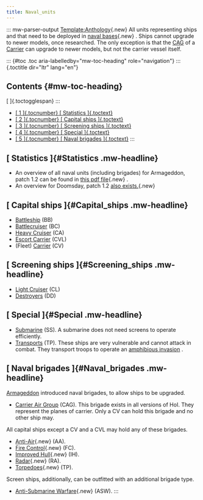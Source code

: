 ```yaml
---
title: Naval_units
---
```

::: mw-parser-output
[Template:Anthology](/wiki/index.php?title=Template:Anthology&action=edit&redlink=1 "Template:Anthology (page does not exist)"){.new}
All units representing ships and that need to be deployed in [naval
bases](/wiki/index.php?title=Naval_base&action=edit&redlink=1 "Naval base (page does not exist)"){.new}
. Ships cannot upgrade to newer models, once researched. The only
exception is that the [CAG](/wiki/Carrier_Air_Group "Carrier Air Group")
of a [Carrier](/wiki/Carrier "Carrier") can upgrade to newer models, but
not the carrier vessel itself.

::: {#toc .toc aria-labelledby="mw-toc-heading" role="navigation"}
::: {.toctitle dir="ltr" lang="en"}
## Contents {#mw-toc-heading}

[ ]{.toctogglespan}
:::

-   [[ 1 ]{.tocnumber} [ Statistics ]{.toctext}](#Statistics)
-   [[ 2 ]{.tocnumber} [ Capital ships ]{.toctext}](#Capital_ships)
-   [[ 3 ]{.tocnumber} [ Screening ships ]{.toctext}](#Screening_ships)
-   [[ 4 ]{.tocnumber} [ Special ]{.toctext}](#Special)
-   [[ 5 ]{.tocnumber} [ Naval brigades ]{.toctext}](#Naval_brigades)
:::

## [ Statistics ]{#Statistics .mw-headline}

-   An overview of all naval units (including brigades) for Armageddon,
    patch 1.2 can be found in [this pdf
    file](/wiki/index.php?title=Special:Upload&wpDestFile=HOI_ARMA_SeaUnitStats_1_2.pdf "HOI ARMA SeaUnitStats 1 2.pdf"){.new}
    .
-   An overview for Doomsday, patch 1.2 [also
    exists.](/wiki/index.php?title=Special:Upload&wpDestFile=UnitStats_DD12_Sea.pdf "UnitStats DD12 Sea.pdf"){.new}

## [ Capital ships ]{#Capital_ships .mw-headline}

-   [Battleship](/wiki/Battleship "Battleship") (BB)
-   [Battlecruiser](/wiki/Battlecruiser "Battlecruiser") (BC)
-   [Heavy Cruiser](/wiki/Heavy_Cruiser "Heavy Cruiser") (CA)
-   [Escort Carrier](/wiki/Escort_Carrier "Escort Carrier") (CVL)
-   (Fleet) [Carrier](/wiki/Carrier "Carrier") (CV)

## [ Screening ships ]{#Screening_ships .mw-headline}

-   [Light Cruiser](/wiki/Light_Cruiser "Light Cruiser") (CL)
-   [Destroyers](/wiki/Destroyer "Destroyer") (DD)

## [ Special ]{#Special .mw-headline}

-   [Submarine](/wiki/Submarine "Submarine") (SS). A submarine does not
    need screens to operate efficiently.
-   [Transports](/wiki/Transport "Transport") (TP). These ships are very
    vulnerable and cannot attack in combat. They transport troops to
    operate an [amphibious
    invasion](/wiki/Amphibious_assault "Amphibious assault") .

## [ Naval brigades ]{#Naval_brigades .mw-headline}

[Armageddon](/wiki/Armageddon "Armageddon") introduced naval brigades,
to allow ships to be upgraded.

-   [Carrier Air Group](/wiki/Carrier_Air_Group "Carrier Air Group")
    (CAG). This brigade exists in all versions of HoI. They represent
    the planes of carrier. Only a CV can hold this brigade and no other
    ship may.

All capital ships except a CV and a CVL may hold any of these brigades.

-   [Anti-Air](/wiki/index.php?title=Anti-Air_(naval_brigade)&action=edit&redlink=1 "Anti-Air (naval brigade) (page does not exist)"){.new}
    (AA).
-   [Fire
    Control](/wiki/index.php?title=Fire_Control_(naval_brigade)&action=edit&redlink=1 "Fire Control (naval brigade) (page does not exist)"){.new}
    (FC).
-   [Improved
    Hull](/wiki/index.php?title=Improved_Hull_(naval_brigade)&action=edit&redlink=1 "Improved Hull (naval brigade) (page does not exist)"){.new}
    (IH).
-   [Radar](/wiki/index.php?title=Radar_(naval_brigade)&action=edit&redlink=1 "Radar (naval brigade) (page does not exist)"){.new}
    (RA).
-   [Torpedoes](/wiki/index.php?title=Torpedoes_(naval_brigade)&action=edit&redlink=1 "Torpedoes (naval brigade) (page does not exist)"){.new}
    (TP).

Screen ships, additionally, can be outfitted with an additional brigade
type.

-   [Anti-Submarine
    Warfare](/wiki/index.php?title=Anti-Submarine_Warfare_(naval_brigade)&action=edit&redlink=1 "Anti-Submarine Warfare (naval brigade) (page does not exist)"){.new}
    (ASW).
:::
